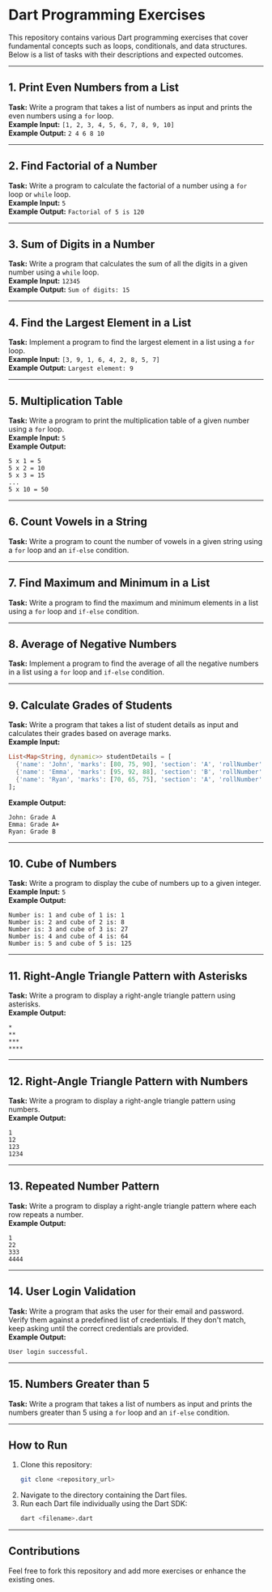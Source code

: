 # Dart Programming Exercises

This repository contains various Dart programming exercises that cover fundamental concepts such as loops, conditionals, and data structures. Below is a list of tasks with their descriptions and expected outcomes.

---

## 1. Print Even Numbers from a List
**Task:** Write a program that takes a list of numbers as input and prints the even numbers using a `for` loop.  
**Example Input:** `[1, 2, 3, 4, 5, 6, 7, 8, 9, 10]`  
**Example Output:** `2 4 6 8 10`

---

## 2. Find Factorial of a Number
**Task:** Write a program to calculate the factorial of a number using a `for` loop or `while` loop.  
**Example Input:** `5`  
**Example Output:** `Factorial of 5 is 120`

---

## 3. Sum of Digits in a Number
**Task:** Write a program that calculates the sum of all the digits in a given number using a `while` loop.  
**Example Input:** `12345`  
**Example Output:** `Sum of digits: 15`

---

## 4. Find the Largest Element in a List
**Task:** Implement a program to find the largest element in a list using a `for` loop.  
**Example Input:** `[3, 9, 1, 6, 4, 2, 8, 5, 7]`  
**Example Output:** `Largest element: 9`

---

## 5. Multiplication Table
**Task:** Write a program to print the multiplication table of a given number using a `for` loop.  
**Example Input:** `5`  
**Example Output:**  
```
5 x 1 = 5  
5 x 2 = 10  
5 x 3 = 15  
...  
5 x 10 = 50  
```

---

## 6. Count Vowels in a String
**Task:** Write a program to count the number of vowels in a given string using a `for` loop and an `if-else` condition.

---

## 7. Find Maximum and Minimum in a List
**Task:** Write a program to find the maximum and minimum elements in a list using a `for` loop and `if-else` condition.

---

## 8. Average of Negative Numbers
**Task:** Implement a program to find the average of all the negative numbers in a list using a `for` loop and `if-else` condition.

---

## 9. Calculate Grades of Students
**Task:** Write a program that takes a list of student details as input and calculates their grades based on average marks.  
**Example Input:**  
```dart
List<Map<String, dynamic>> studentDetails = [
  {'name': 'John', 'marks': [80, 75, 90], 'section': 'A', 'rollNumber': 101},
  {'name': 'Emma', 'marks': [95, 92, 88], 'section': 'B', 'rollNumber': 102},
  {'name': 'Ryan', 'marks': [70, 65, 75], 'section': 'A', 'rollNumber': 103},
];
```  
**Example Output:**  
```
John: Grade A  
Emma: Grade A+  
Ryan: Grade B  
```

---

## 10. Cube of Numbers
**Task:** Write a program to display the cube of numbers up to a given integer.  
**Example Input:** `5`  
**Example Output:**  
```
Number is: 1 and cube of 1 is: 1  
Number is: 2 and cube of 2 is: 8  
Number is: 3 and cube of 3 is: 27  
Number is: 4 and cube of 4 is: 64  
Number is: 5 and cube of 5 is: 125  
```

---

## 11. Right-Angle Triangle Pattern with Asterisks
**Task:** Write a program to display a right-angle triangle pattern using asterisks.  
**Example Output:**  
```
*  
**  
***  
****  
```

---

## 12. Right-Angle Triangle Pattern with Numbers
**Task:** Write a program to display a right-angle triangle pattern using numbers.  
**Example Output:**  
```
1  
12  
123  
1234  
```

---

## 13. Repeated Number Pattern
**Task:** Write a program to display a right-angle triangle pattern where each row repeats a number.  
**Example Output:**  
```
1  
22  
333  
4444  
```

---

## 14. User Login Validation
**Task:** Write a program that asks the user for their email and password. Verify them against a predefined list of credentials. If they don't match, keep asking until the correct credentials are provided.  
**Example Output:**  
```
User login successful.  
```

---

## 15. Numbers Greater than 5
**Task:** Write a program that takes a list of numbers as input and prints the numbers greater than 5 using a `for` loop and an `if-else` condition.

---

## How to Run
1. Clone this repository:  
   ```bash
   git clone <repository_url>
   ```
2. Navigate to the directory containing the Dart files.  
3. Run each Dart file individually using the Dart SDK:  
   ```bash
   dart <filename>.dart
   ```

---

## Contributions
Feel free to fork this repository and add more exercises or enhance the existing ones.
